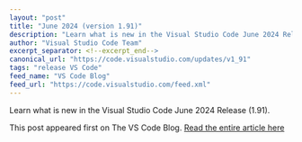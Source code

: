 ```yaml
---
layout: "post"
title: "June 2024 (version 1.91)"
description: "Learn what is new in the Visual Studio Code June 2024 Release (1.91)."
author: "Visual Studio Code Team"
excerpt_separator: <!--excerpt_end-->
canonical_url: "https://code.visualstudio.com/updates/v1_91"
tags: "release VS Code"
feed_name: "VS Code Blog"
feed_url: "https://code.visualstudio.com/feed.xml"
---
```


Learn what is new in the Visual Studio Code June 2024 Release (1.91).<!--excerpt_end-->

This post appeared first on The VS Code Blog. [Read the entire article here](https://code.visualstudio.com/updates/v1_91)

